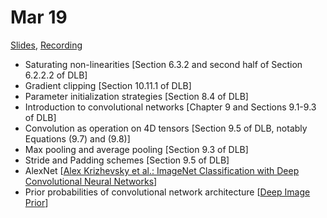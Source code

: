 # Mar 19

[Slides](https://ufal.mff.cuni.cz/~straka/courses/npfl114/1718/slides/?04),
[Recording](https://slideslive.com/38906635/deep-learning-lecture-4-convolutional-networks)

- Saturating non-linearities [Section 6.3.2 and second half of Section 6.2.2.2 of DLB]
- Gradient clipping [Section 10.11.1 of DLB]
- Parameter initialization strategies [Section 8.4 of DLB]
- Introduction to convolutional networks [Chapter 9 and Sections 9.1-9.3 of DLB]
- Convolution as operation on 4D tensors [Section 9.5 of DLB, notably Equations (9.7) and (9.8)]
- Max pooling and average pooling [Section 9.3 of DLB]
- Stride and Padding schemes [Section 9.5 of DLB]
- AlexNet [[Alex Krizhevsky et al.: ImageNet Classification with Deep Convolutional Neural Networks](https://papers.nips.cc/paper/4824-imagenet-classification-with-deep-convolutional-neural-networks.pdf)]
- Prior probabilities of convolutional network architecture [[Deep Image Prior](https://arxiv.org/abs/1711.10925)]
